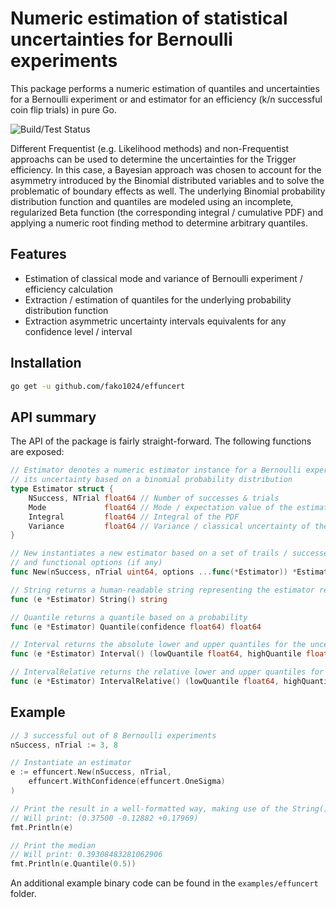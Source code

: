 # Numeric estimation of statistical uncertainties for Bernoulli experiments
This package performs a numeric estimation of quantiles and uncertainties for a Bernoulli experiment or and estimator for an efficiency (k/n successful coin flip trials) in pure Go.

![Build/Test Status](https://github.com/fako1024/effuncert/workflows/Go/badge.svg)

Different Frequentist (e.g. Likelihood methods) and non-Frequentist approachs can be used to determine the uncertainties for the Trigger efficiency. In this case, a Bayesian approach was chosen to account for the asymmetry introduced by the Binomial distributed variables and to solve the problematic of boundary effects as well.
The underlying Binomial probability distribution function and quantiles are modeled using an incomplete, regularized Beta function (the corresponding integral / cumulative PDF) and applying a numeric root finding method to determine arbitrary quantiles.

## Features
- Estimation of classical mode and variance of Bernoulli experiment / efficiency calculation
- Extraction / estimation of quantiles for the underlying probability distribution function
- Extraction asymmetric uncertainty intervals equivalents for any confidence level / interval

## Installation
```bash
go get -u github.com/fako1024/effuncert
```

## API summary

The API of the package is fairly straight-forward. The following functions are exposed:
```Go
// Estimator denotes a numeric estimator instance for a Bernoulli experiment and
// its uncertainty based on a binomial probability distribution
type Estimator struct {
	NSuccess, NTrial float64 // Number of successes & trials
	Mode             float64 // Mode / expectation value of the estimator
	Integral         float64 // Integral of the PDF
	Variance         float64 // Variance / classical uncertainty of the estimator
}

// New instantiates a new estimator based on a set of trails / successes
// and functional options (if any)
func New(nSuccess, nTrial uint64, options ...func(*Estimator)) *Estimator

// String returns a human-readable string representing the estimator result
func (e *Estimator) String() string

// Quantile returns a quantile based on a probability
func (e *Estimator) Quantile(confidence float64) float64

// Interval returns the absolute lower and upper quantiles for the uncertainty estimation
func (e *Estimator) Interval() (lowQuantile float64, highQuantile float64)

// IntervalRelative returns the relative lower and upper quantiles for the uncertainty estimation
func (e *Estimator) IntervalRelative() (lowQuantile float64, highQuantile float64)
```

## Example
```Go
// 3 successful out of 8 Bernoulli experiments
nSuccess, nTrial := 3, 8

// Instantiate an estimator
e := effuncert.New(nSuccess, nTrial,
	effuncert.WithConfidence(effuncert.OneSigma)
)

// Print the result in a well-formatted way, making use of the String() method
// Will print: (0.37500 -0.12882 +0.17969)
fmt.Println(e)

// Print the median
// Will print: 0.39308483281062906
fmt.Println(e.Quantile(0.5))
```

An additional example binary code can be found in the `examples/effuncert` folder.
